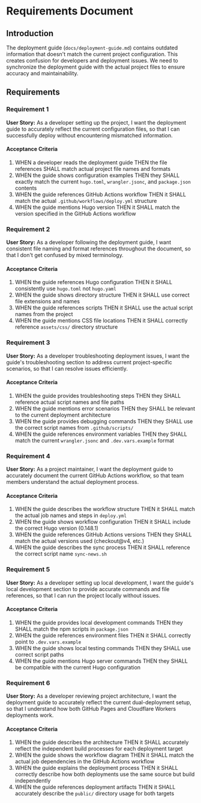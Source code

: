 # Requirements Document

## Introduction

The deployment guide (`docs/deployment-guide.md`) contains outdated information that doesn't match the current project configuration. This creates confusion for developers and deployment issues. We need to synchronize the deployment guide with the actual project files to ensure accuracy and maintainability.

## Requirements

### Requirement 1

**User Story:** As a developer setting up the project, I want the deployment guide to accurately reflect the current configuration files, so that I can successfully deploy without encountering mismatched information.

#### Acceptance Criteria

1. WHEN a developer reads the deployment guide THEN the file references SHALL match actual project file names and formats
2. WHEN the guide shows configuration examples THEN they SHALL exactly match the current `hugo.toml`, `wrangler.jsonc`, and `package.json` contents
3. WHEN the guide references GitHub Actions workflow THEN it SHALL match the actual `.github/workflows/deploy.yml` structure
4. WHEN the guide mentions Hugo version THEN it SHALL match the version specified in the GitHub Actions workflow

### Requirement 2

**User Story:** As a developer following the deployment guide, I want consistent file naming and format references throughout the document, so that I don't get confused by mixed terminology.

#### Acceptance Criteria

1. WHEN the guide references Hugo configuration THEN it SHALL consistently use `hugo.toml` not `hugo.yaml`
2. WHEN the guide shows directory structure THEN it SHALL use correct file extensions and names
3. WHEN the guide references scripts THEN it SHALL use the actual script names from the project
4. WHEN the guide mentions CSS file locations THEN it SHALL correctly reference `assets/css/` directory structure

### Requirement 3

**User Story:** As a developer troubleshooting deployment issues, I want the guide's troubleshooting section to address current project-specific scenarios, so that I can resolve issues efficiently.

#### Acceptance Criteria

1. WHEN the guide provides troubleshooting steps THEN they SHALL reference actual script names and file paths
2. WHEN the guide mentions error scenarios THEN they SHALL be relevant to the current deployment architecture
3. WHEN the guide provides debugging commands THEN they SHALL use the correct script names from `.github/scripts/`
4. WHEN the guide references environment variables THEN they SHALL match the current `wrangler.jsonc` and `.dev.vars.example` format

### Requirement 4

**User Story:** As a project maintainer, I want the deployment guide to accurately document the current GitHub Actions workflow, so that team members understand the actual deployment process.

#### Acceptance Criteria

1. WHEN the guide describes the workflow structure THEN it SHALL match the actual job names and steps in `deploy.yml`
2. WHEN the guide shows workflow configuration THEN it SHALL include the correct Hugo version (0.148.1)
3. WHEN the guide references GitHub Actions versions THEN they SHALL match the actual versions used (checkout@v4, etc.)
4. WHEN the guide describes the sync process THEN it SHALL reference the correct script name `sync-news.sh`

### Requirement 5

**User Story:** As a developer setting up local development, I want the guide's local development section to provide accurate commands and file references, so that I can run the project locally without issues.

#### Acceptance Criteria

1. WHEN the guide provides local development commands THEN they SHALL match the npm scripts in `package.json`
2. WHEN the guide references environment files THEN it SHALL correctly point to `.dev.vars.example`
3. WHEN the guide shows local testing commands THEN they SHALL use correct script paths
4. WHEN the guide mentions Hugo server commands THEN they SHALL be compatible with the current Hugo configuration

### Requirement 6

**User Story:** As a developer reviewing project architecture, I want the deployment guide to accurately reflect the current dual-deployment setup, so that I understand how both GitHub Pages and Cloudflare Workers deployments work.

#### Acceptance Criteria

1. WHEN the guide describes the architecture THEN it SHALL accurately reflect the independent build processes for each deployment target
2. WHEN the guide shows the workflow diagram THEN it SHALL match the actual job dependencies in the GitHub Actions workflow
3. WHEN the guide explains the deployment process THEN it SHALL correctly describe how both deployments use the same source but build independently
4. WHEN the guide references deployment artifacts THEN it SHALL accurately describe the `public/` directory usage for both targets
